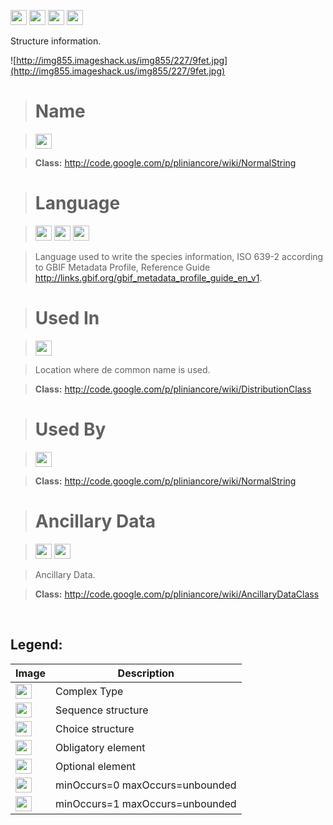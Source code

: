 <img src='http://img585.imageshack.us/img585/4808/optional.jpg' width='26' height='24' /> <img src='http://img6.imageshack.us/img6/1315/sequencej.jpg' width='26' height='24' /> <img src='http://img198.imageshack.us/img198/6134/unoinfinito.jpg' width='26' height='24' /> <img src='http://imageshack.us/a/img16/5397/multipleg.jpg' width='26' height='24' />

Structure information.

![http://img855.imageshack.us/img855/227/9fet.jpg](http://img855.imageshack.us/img855/227/9fet.jpg)




> # Name #

> <img src='http://img52.imageshack.us/img52/2777/elementkw.jpg' width='26' height='24' />

> <b>Class:</b> http://code.google.com/p/pliniancore/wiki/NormalString


> # Language #

> <img src='http://img585.imageshack.us/img585/4808/optional.jpg' width='26' height='24' /> <img src='http://imageshack.us/a/img16/5397/multipleg.jpg' width='26' height='24' /> <img src='http://img6.imageshack.us/img6/1315/sequencej.jpg' width='26' height='24' />

> Language used to write the species information, ISO 639-2 according to GBIF Metadata Profile, Reference Guide http://links.gbif.org/gbif_metadata_profile_guide_en_v1.

> # Used In #

> <img src='http://img585.imageshack.us/img585/4808/optional.jpg' width='26' height='24' />

> Location where de common name is used.

> <b>Class:</b> http://code.google.com/p/pliniancore/wiki/DistributionClass

> # Used By #

> <img src='http://img585.imageshack.us/img585/4808/optional.jpg' width='26' height='24' />

> <b>Class:</b> http://code.google.com/p/pliniancore/wiki/NormalString

> # Ancillary Data #

> <img src='http://img585.imageshack.us/img585/4808/optional.jpg' width='26' height='24' /> <img src='http://img19.imageshack.us/img19/4356/infinitol.jpg' width='26' height='24' />

> Ancillary Data.

> <b>Class:</b>  http://code.google.com/p/pliniancore/wiki/AncillaryDataClass

<br>

<h2><b>Legend:</b></h2>

<table><thead><th>Image</th><th>Description</th></thead><tbody>
<tr><td><img src='http://imageshack.us/a/img16/5397/multipleg.jpg' width='26' height='24' /></td><td>Complex Type</td></tr>
<tr><td><img src='http://img6.imageshack.us/img6/1315/sequencej.jpg' width='26' height='24' /></td><td>Sequence structure</td></tr>
<tr><td><img src='http://img266.imageshack.us/img266/2791/choice.jpg' width='26' height='24' /></td><td>Choice structure</td></tr>
<tr><td><img src='http://img52.imageshack.us/img52/2777/elementkw.jpg' width='26' height='24' /></td><td>Obligatory element</td></tr>
<tr><td><img src='http://img585.imageshack.us/img585/4808/optional.jpg' width='26' height='24' /></td><td>Optional element</td></tr>
<tr><td><img src='http://img19.imageshack.us/img19/4356/infinitol.jpg' width='26' height='24' /></td><td>minOccurs=0 maxOccurs=unbounded</td></tr>
<tr><td><img src='http://img198.imageshack.us/img198/6134/unoinfinito.jpg' width='26' height='24' /></td><td>minOccurs=1 maxOccurs=unbounded</td></tr></tbody></table>
